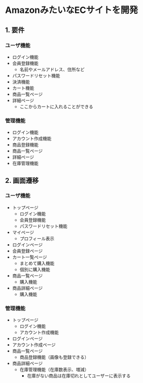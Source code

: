 # AmazonみたいなECサイトを開発

## 1. 要件
### ユーザ機能
- ログイン機能
- 会員登録機能
  - 名前やメールアドレス、住所など
- パスワードリセット機能
- 決済機能
- カート機能
- 商品一覧ページ
- 詳細ページ
  - ここからカートに入れることができる

### 管理機能
- ログイン機能
- アカウント作成機能
- 商品登録機能
- 商品一覧ページ
- 詳細ページ
- 在庫管理機能

## 2. 画面遷移

### ユーザ機能
- トップページ
  - ログイン機能
  - 会員登録機能
  - パスワードリセット機能
- マイページ
  - プロフィール表示
- ログインページ
- 会員登録ページ
- カート一覧ページ
  - まとめて購入機能
  - 個別に購入機能
- 商品一覧ページ
  - 購入機能
- 商品詳細ページ
  - 購入機能

### 管理機能
- トップページ
  - ログイン機能
  - アカウント作成機能
- ログインページ
- アカウント作成ページ
- 商品一覧ページ
  - 商品登録機能（画像も登録できる）
- 商品詳細ページ
  - 在庫管理機能（在庫数表示、増減）
    - 在庫がない商品は在庫切れとしてユーザーに表示する
